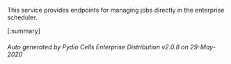 






This service provides endpoints for managing jobs directly in the enterprise scheduler.

[:summary]

###### Auto generated by Pydio Cells Enterprise Distribution v2.0.8 on 29-May-2020
